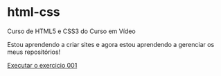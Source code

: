 # html-css
 Curso de HTML5  e CSS3 do Curso em Vídeo

Estou aprendendo a criar sites e agora estou aprendendo a gerenciar os meus repositórios!

<a href="https://edgargmoura.github.io/html-css/exercicios/ex001/index.html">Executar o exercicio 001</a>